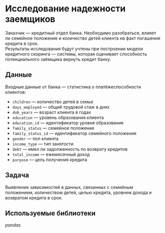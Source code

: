 # Исследование надежности заемщиков
Заказчик — кредитный отдел банка. Необходимо разобраться, влияет ли семейное положение и количество детей клиента на факт погашения кредита в срок.  
Результаты исследования будут учтены при построении модели кредитного скоринга — системы, которая оценивает способность потенциального заёмщика вернуть кредит банку.

## Данные

Входные данные от банка — статистика о платёжеспособности клиентов:
* `children` — количество детей в семье
* `days_employed` — общий трудовой стаж в днях
* `dob_years` — возраст клиента в годах
* `education` — уровень образования клиента
* `education_id` — идентификатор уровня образования
* `family_status` — семейное положение
* `family_status_id` — идентификатор семейного положения
* `gender` — пол клиента
* `income_type` — тип занятости
* `debt` — имел ли задолженность по возврату кредитов
* `total_income` — ежемесячный доход
* `purpose` — цель получения кредита


## Задача

Выявление зависимостей в данных, связанных с семейным положением, количеством детей, целью кредита, уровнем дохода и возвратом кредита в срок.

## Используемые библиотеки
*pandas*